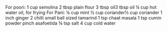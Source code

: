 For poori:
1 cup semolina
2 tbsp plain flour
3 tbsp oil3 tbsp oil
¼ cup hot water
oil, for frying
For Pani:
¼ cup mint
½ cup coriander½ cup coriander
1 inch ginger
2 chilli
small ball sized tamarind
1 tsp chaat masala
1 tsp cumin powder
pinch asafoetida
¾ tsp salt
4 cup cold water